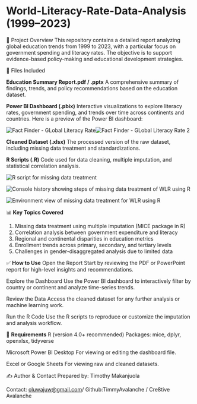 # World-Literacy-Rate-Data-Analysis (1999–2023)

📘 Project Overview
This repository contains a detailed report analyzing global education trends from 1999 to 2023, with a particular focus on government spending and literacy rates. The objective is to support evidence-based policy-making and educational development strategies.

📂 Files Included

**Education Summary Report.pdf / .pptx**
A comprehensive summary of findings, trends, and policy recommendations based on the education dataset.

**Power BI Dashboard (.pbix)**
Interactive visualizations to explore literacy rates, government spending, and trends over time across continents and countries.
Here is a preview of the Power BI dashboard:

![Fact Finder - GLobal Literacy Rate](https://github.com/user-attachments/assets/600dab5b-b8d9-433a-87a4-f8a8fbbf24b6)![Fact Finder - GLobal Literacy Rate 2](https://github.com/user-attachments/assets/9d0aee93-8f23-44a1-a4d3-bc2a8a2c5c16)

**Cleaned Dataset (.xlsx)**
The processed version of the raw dataset, including missing data treatment and standardizations.

**R Scripts (.R)**
Code used for data cleaning, multiple imputation, and statistical correlation analysis.

![R script for missing data treatment](https://github.com/user-attachments/assets/8a470825-e288-48a2-af33-d97ffbd8ade5)

![Console history showing steps of missing data treatment of WLR using R](https://github.com/user-attachments/assets/c7837096-8ceb-4de9-a756-1be44f49e671)

![Environment view of missing data treatment for WLR using R](https://github.com/user-attachments/assets/fe38b792-3fff-43cd-a97d-f2a9c2d0cb11)

📊 **Key Topics Covered**
1. Missing data treatment using multiple imputation (MICE package in R)
2. Correlation analysis between government expenditure and literacy
3. Regional and continental disparities in education metrics
4. Enrollment trends across primary, secondary, and tertiary levels
5. Challenges in gender-disaggregated analysis due to limited data


✅ **How to Use**
Open the Report
Start by reviewing the PDF or PowerPoint report for high-level insights and recommendations.

Explore the Dashboard
Use the Power BI dashboard to interactively filter by country or continent and analyze time-series trends.

Review the Data
Access the cleaned dataset for any further analysis or machine learning work.

Run the R Code
Use the R scripts to reproduce or customize the imputation and analysis workflow.


🔧 **Requirements**
R (version 4.0+ recommended)
Packages: mice, dplyr, openxlsx, tidyverse

Microsoft Power BI Desktop
For viewing or editing the dashboard file.

Excel or Google Sheets
For viewing raw and cleaned datasets.

✍️ Author & Contact
Prepared by: Timothy Makanjuola

Contact: oluwajuw@gmail.com/ Github:TimmyAvalanche / Cre8tive Avalanche
